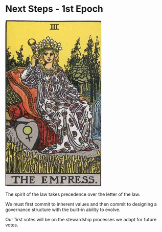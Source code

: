 # Next Steps - 1st Epoch

![Next Steps - 1st Epoch](../.gitbook/assets/rws_tarot_03_empress.jpg)

The spirit of the law takes precedence over the letter of the law.

We must first commit to inherent values and then commit to designing a governance structure with the built-in ability to evolve.

Our first votes will be on the stewardship processes we adapt for future votes.

